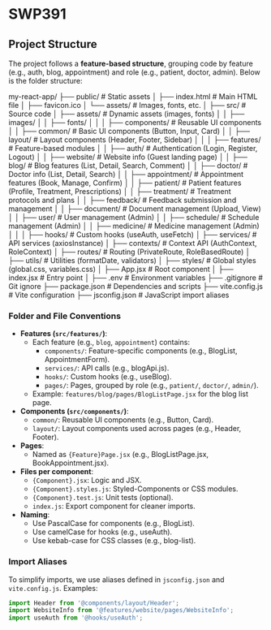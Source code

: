 # SWP391
  ## Project Structure

  The project follows a **feature-based structure**, grouping code by feature (e.g., auth, blog, appointment) and role (e.g., patient, doctor, admin). Below is the folder structure:


  my-react-app/
  ├── public/                     # Static assets
  │   ├── index.html             # Main HTML file
  │   ├── favicon.ico
  │   └── assets/                # Images, fonts, etc.
  │
  ├── src/                       # Source code
  │   ├── assets/                # Dynamic assets (images, fonts)
  │   │   ├── images/
  │   │   ├── fonts/
  │   │
  │   ├── components/            # Reusable UI components
  │   │   ├── common/           # Basic UI components (Button, Input, Card)
  │   │   ├── layout/           # Layout components (Header, Footer, Sidebar)
  │   │
  │   ├── features/             # Feature-based modules
  │   │   ├── auth/             # Authentication (Login, Register, Logout)
  │   │   ├── website/          # Website info (Guest landing page)
  │   │   ├── blog/             # Blog features (List, Detail, Search, Comment)
  │   │   ├── doctor/           # Doctor info (List, Detail, Search)
  │   │   ├── appointment/      # Appointment features (Book, Manage, Confirm)
  │   │   ├── patient/          # Patient features (Profile, Treatment, Prescriptions)
  │   │   ├── treatment/        # Treatment protocols and plans
  │   │   ├── feedback/         # Feedback submission and management
  │   │   ├── document/         # Document management (Upload, View)
  │   │   ├── user/             # User management (Admin)
  │   │   ├── schedule/         # Schedule management (Admin)
  │   │   ├── medicine/         # Medicine management (Admin)
  │   │
  │   ├── hooks/                # Custom hooks (useAuth, useFetch)
  │   ├── services/             # API services (axiosInstance)
  │   ├── contexts/             # Context API (AuthContext, RoleContext)
  │   ├── routes/               # Routing (PrivateRoute, RoleBasedRoute)
  │   ├── utils/                # Utilities (formatDate, validators)
  │   ├── styles/               # Global styles (global.css, variables.css)
  │   ├── App.jsx               # Root component
  │   ├── index.jsx             # Entry point
  │
  ├── .env                      # Environment variables
  ├── .gitignore                # Git ignore
  ├── package.json              # Dependencies and scripts
  ├── vite.config.js            # Vite configuration
  ├── jsconfig.json             # JavaScript import aliases



  ### Folder and File Conventions

  - **Features (`src/features/`)**:
    - Each feature (e.g., `blog`, `appointment`) contains:
      - `components/`: Feature-specific components (e.g., BlogList, AppointmentForm).
      - `services/`: API calls (e.g., blogApi.js).
      - `hooks/`: Custom hooks (e.g., useBlog).
      - `pages/`: Pages, grouped by role (e.g., `patient/`, `doctor/`, `admin/`).
    - Example: `features/blog/pages/BlogListPage.jsx` for the blog list page.
  - **Components (`src/components/`)**:
    - `common/`: Reusable UI components (e.g., Button, Card).
    - `layout/`: Layout components used across pages (e.g., Header, Footer).
  - **Pages**:
    - Named as `{Feature}Page.jsx` (e.g., BlogListPage.jsx, BookAppointment.jsx).
  - **Files per component**:
    - `{Component}.jsx`: Logic and JSX.
    - `{Component}.styles.js`: Styled-Components or CSS modules.
    - `{Component}.test.js`: Unit tests (optional).
    - `index.js`: Export component for cleaner imports.
  - **Naming**:
    - Use PascalCase for components (e.g., BlogList).
    - Use camelCase for hooks (e.g., useAuth).
    - Use kebab-case for CSS classes (e.g., blog-list).

  ### Import Aliases

  To simplify imports, we use aliases defined in `jsconfig.json` and `vite.config.js`. Examples:


  ```jsx
  import Header from '@components/layout/Header';
  import WebsiteInfo from '@features/website/pages/WebsiteInfo';
  import useAuth from '@hooks/useAuth';



